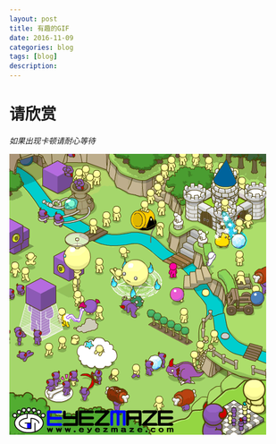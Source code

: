 ```yaml
---
layout: post
title: 有趣的GIF
date: 2016-11-09
categories: blog
tags: [blog]
description:
---
```


# 请欣赏

*如果出现卡顿请耐心等待*

![](/img/infinite_battle.gif)

